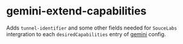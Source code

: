 # gemini-extend-capabilities

Adds `tunnel-identifier` and some other fields needed for `SouceLabs` intergration to each `desiredCapabilities` entry of [gemini](https://github.com/gemini-testing/gemini/) config.
